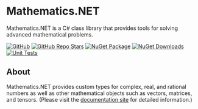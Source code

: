 # Mathematics.NET

Mathematics.NET is a C# class library that provides tools for solving advanced mathematical problems.

[![GitHub](https://img.shields.io/github/license/HamletTanyavong/Mathematics.NET?style=flat-square&logo=github&labelColor=87cefa&color=ffd700)](https://github.com/HamletTanyavong/Mathematics.NET)
[![GitHub Repo Stars](https://img.shields.io/github/stars/HamletTanyavong/Mathematics.NET?color=87cefa&style=flat-square&logo=github)](https://github.com/HamletTanyavong/Mathematics.NET/stargazers)
[![NuGet Package](https://img.shields.io/nuget/v/Physics.NET.Mathematics?style=flat-square&logo=nuget&color=green)](https://www.nuget.org/packages/Physics.NET.Mathematics)
[![NuGet Downloads](https://img.shields.io/nuget/dt/Physics.NET.Mathematics?style=flat-square&logo=nuget&color=green)](https://www.nuget.org/packages/Physics.NET.Mathematics)
[![Unit Tests](https://img.shields.io/github/actions/workflow/status/HamletTanyavong/Mathematics.NET/unit-tests.yml?label=Unit%20Tests&style=flat-square&logo=github&color=87cefa)](https://github.com/HamletTanyavong/Mathematics.NET/actions/workflows/unit-tests.yml)

## About

Mathematics.NET provides custom types for complex, real, and rational numbers as well as other mathematical objects such as vectors, matrices, and tensors. (Please visit the [documentation site](https://mathematics.hamlettanyavong.com) for detailed information.)
